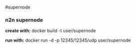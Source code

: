 #supernode
### n2n supernode ###

**create with:** docker build -t user/supernode 

**run with:** docker run -d -p 12345/12345/udp  user/supernode
